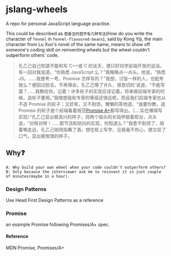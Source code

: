 # jslang-wheels

A repo for personal JavaScript language practise.

This could be described as `茴香豆的茴字有几种写法`(How do you write the character of `fennel` in `fennel-flavoured-beans`), said by Kong Yiji, the main character from Lu Xun's novel of the same name, means to show off someone's coding skill on reinventing wheels but the wheel couldn't outperform others' code.

> 孔乙己自己知道不能和写 C++或 C 的谈天，便只好向学前端开发的说话。有一回对我说道，“你熟悉 JavaScript 么？”我略略点一点头。他说，“熟悉 JS，……我便考一考。Promise 怎样写的？”我想，讨饭一样的人，也配考我么？便回过脸去，不再理会。孔乙己等了许久，很恳切的`说道，“不能写罢？……我教给你，记着！许多轮子的实现应该记着。将来做前端专家的时候，造轮子要用。”我暗想我和专家的等级还很远呢，而且我们前端专家也从不造 Promise 的轮子；又好笑，又不耐烦，懒懒的答他道，“谁要你教，造 Promise 的轮子是个前端看着规范[Promise A+](https://promisesaplus.com)都写得出。（....实在懒得写实现）”孔乙己显出极高兴的样子，将两个指头的长指甲敲着柜台，点头说，“对呀对呀！……那节流和防抖的实现，你知道么？”我愈不耐烦了，努着嘴走远。孔乙己刚用指蘸了酒，想在柜上写字，见我毫不热心，便又叹了口气，显出极惋惜的样子。

## Why❓

```
A: Why build your own wheel when your code couldn't outperform others?
B: Only because the interviewer ask me to reinvent it in just couple of minutes(maybe in a hour).
```

### Design Patterns

Use Head First Design Patterns as a reference

### Promise

an example Promise following Promises/A+ spec.

#### Reference

MDN Promise, Promises/A+
